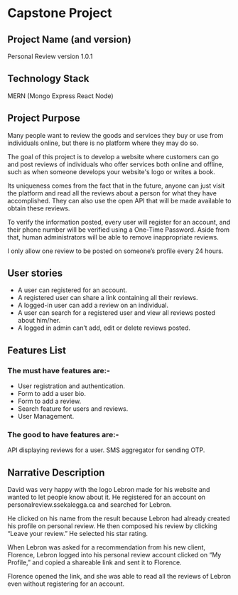 # Capstone Project
## Project Name (and version)

Personal Review version 1.0.1

## Technology Stack
MERN (Mongo Express React Node)

## Project Purpose

Many people want to review the goods and services they buy or use from individuals online, but there is no platform where they may do so.

The goal of this project is to develop a website where customers can go and post reviews of individuals who offer services both online and offline, such as when someone develops your website's logo or writes a book.

Its uniqueness comes from the fact that in the future, anyone can just visit the platform and read all the reviews about a person for what they have accomplished. They can also use the open API that will be made available to obtain these reviews.

To verify the information posted, every user will register for an account, and their phone number will be verified using a One-Time Password. Aside from that, human administrators will be able to remove inappropriate reviews.

I only allow one review to be posted on someone’s profile every 24 hours.

## User stories
- A user can registered for an account.
- A registered user can share a link containing all their reviews.
- A logged-in user can add a review on an individual.
- A user can search for a registered user and view all reviews posted about him/her.
- A logged in admin can’t add, edit or delete reviews posted.

## Features List
### The must have features are:-
- User registration and authentication.
- Form to add a user bio.
- Form to add a review.
- Search feature for users and reviews.
- User Management.

### The good to have features are:-
API displaying reviews for a user.
SMS aggregator for sending OTP.


## Narrative Description

David was very happy with the logo Lebron made for his website and wanted to let people know about it. He registered for an account on personalreview.ssekalegga.ca and searched for Lebron. 

He clicked on his name from the result because Lebron had already created his profile on personal review. He then composed his review by clicking “Leave your review.” He selected his star rating.

When Lebron was asked for a recommendation from his new client, Florence, Lebron logged into his personal review account  clicked on “My Profile,” and copied a shareable link and sent it to Florence.

Florence opened the link, and she was able to read all the reviews of Lebron even without registering for an account.


